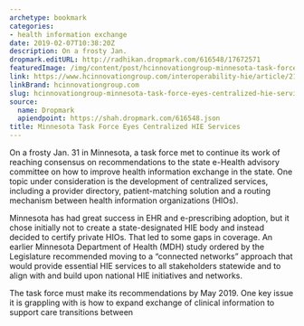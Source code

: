 ```yaml
---
archetype: bookmark
categories:
- health information exchange
date: 2019-02-07T10:38:20Z
description: On a frosty Jan.
dropmark.editURL: http://radhikan.dropmark.com/616548/17672571
featuredImage: /img/content/post/hcinnovationgroup-minnesota-task-force-eyes-centralized-hie-services.jpg
link: https://www.hcinnovationgroup.com/interoperability-hie/article/21045462/minnesota-task-force-eyes-centralized-hie-services
linkBrand: hcinnovationgroup.com
slug: hcinnovationgroup-minnesota-task-force-eyes-centralized-hie-services
source:
  name: Dropmark
  apiendpoint: https://shah.dropmark.com/616548.json
title: Minnesota Task Force Eyes Centralized HIE Services
---
```

On a frosty Jan. 31 in Minnesota, a task force met to continue its work of reaching consensus on recommendations to the state e-Health advisory committee on how to improve health information exchange in the state. One topic under consideration is the development of centralized services, including a provider directory, patient-matching solution and a routing mechanism between health information organizations (HIOs).

Minnesota has had great success in EHR and e-prescribing adoption, but it chose initially not to create a state-designated HIE body and instead decided to certify private HIOs. That led to some gaps in coverage. An earlier Minnesota Department of Health (MDH) study ordered by the Legislature recommended moving to a “connected networks” approach that would provide essential HIE services to all stakeholders statewide and to align with and build upon national HIE initiatives and networks.

The task force must make its recommendations by May 2019. One key issue it is grappling with is how to expand exchange of clinical information to support care transitions between 